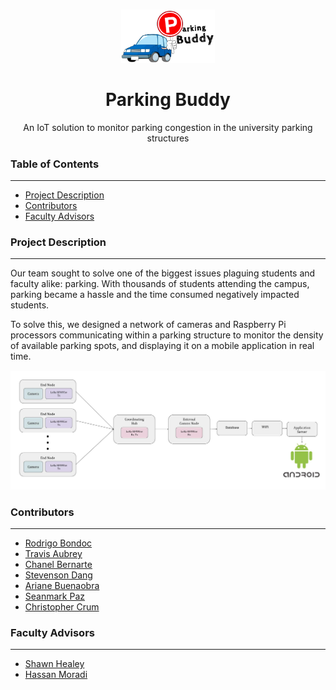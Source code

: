 <div style="text-align: center; margin-top: 15px;">
<img src="https://raw.githubusercontent.com/rbondoc96/EE-Senior-Design/master/media/pics/parkingbuddylogo.png" width="150px">
</div>
<h1 align="center">Parking Buddy</h1>
<p align="center">An IoT solution to monitor parking congestion in the university parking structures</p>

<h3>Table of Contents</h3>
<hr>
<ul>
    <li><a href="#desc">Project Description</a></li>
    <li><a href="#contrib">Contributors</a></li>
    <li><a href="#advisors">Faculty Advisors</a></li>
</ul>

<h3>Project Description</h3><a name="desc"></a>
<hr>
<p>Our team sought to solve one of the biggest issues plaguing students and faculty alike: parking. With thousands of students attending the campus, parking became a hassle and the time consumed negatively impacted students. 

To solve this, we designed a network of cameras and Raspberry Pi processors communicating within a parking structure to monitor the density of available parking spots, and displaying it on a mobile application in real time.</p>

<div style="text-align: center; margin-top: 15px;">
<img src="https://raw.githubusercontent.com/rbondoc96/EE-Senior-Design/master/media/pics/Network%20Flow%20Diagram.jpg" max-width="720px">
</div>

<h3>Contributors</h3><a name="contrib"></a>
<hr>
<ul>
    <li><a href="https://www.github.com/rbondoc96">Rodrigo Bondoc</a></li>
    <li><a href="https://www.linkedin.com/in/travisaubrey76">Travis Aubrey</a></li>
    <li><a href="https://www.linkedin.com/in/chanel-bernarte">Chanel Bernarte</a></li>
    <li><a href="https://www.linkedin.com/in/stevenson-dang-928139133">Stevenson Dang</a></li>
    <li><a href="https://www.linkedin.com/in/ariane-buenaobra">Ariane Buenaobra</a></li>
    <li><a href="https://www.linkedin.com/in/seanmark-paz-4244b7154">Seanmark Paz</a></li>
    <li><a href="https://www.linkedin.com/in/christopherccrum">Christopher Crum</a></li>
</ul>

<h3>Faculty Advisors</h3><a name="advisors"></a>
<hr>
<ul>
    <li><a href="https://edoras.sdsu.edu/~healey/">Shawn Healey</a></li>
    <li><a href="https://www.linkedin.com/in/hassanmoradi/">Hassan Moradi</a></li>
</ul>